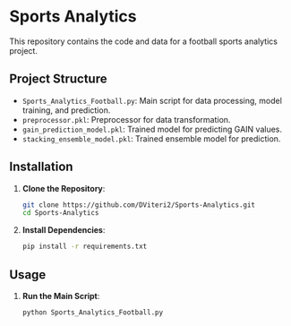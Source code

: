 
# Sports Analytics

This repository contains the code and data for a football sports analytics project.

## Project Structure

- `Sports_Analytics_Football.py`: Main script for data processing, model training, and prediction.
- `preprocessor.pkl`: Preprocessor for data transformation.
- `gain_prediction_model.pkl`: Trained model for predicting GAIN values.
- `stacking_ensemble_model.pkl`: Trained ensemble model for prediction.

## Installation

1. **Clone the Repository**:
   ```sh
   git clone https://github.com/DViteri2/Sports-Analytics.git
   cd Sports-Analytics
   ```

2. **Install Dependencies**:
   ```sh
   pip install -r requirements.txt
   ```

## Usage

1. **Run the Main Script**:
   ```sh
   python Sports_Analytics_Football.py
   ```

